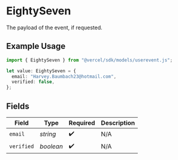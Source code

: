 # EightySeven

The payload of the event, if requested.

## Example Usage

```typescript
import { EightySeven } from "@vercel/sdk/models/userevent.js";

let value: EightySeven = {
  email: "Harvey.Baumbach23@hotmail.com",
  verified: false,
};
```

## Fields

| Field              | Type               | Required           | Description        |
| ------------------ | ------------------ | ------------------ | ------------------ |
| `email`            | *string*           | :heavy_check_mark: | N/A                |
| `verified`         | *boolean*          | :heavy_check_mark: | N/A                |